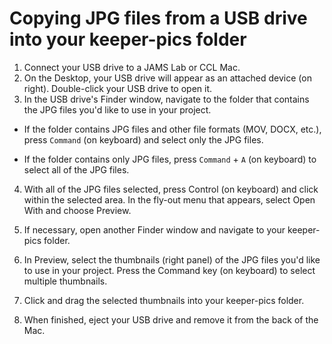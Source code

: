 # Copying JPG files from a USB drive into your keeper-pics folder

1. Connect your USB drive to a JAMS Lab or CCL Mac.
2. On the Desktop, your USB drive will appear as an attached device \(on right\). Double-click your USB drive to open it.
3. In the USB drive's Finder window, navigate to the folder that contains the JPG files you'd like to use in your project.

  * If the folder contains JPG files and other file formats \(MOV, DOCX, etc.\), press `Command` \(on keyboard\) and select only the JPG files.

  * If the folder contains only JPG files, press `Command` + `A` \(on keyboard\) to select all of the JPG files.

4. With all of the JPG files selected, press Control \(on keyboard\) and click within the selected area. In the fly-out menu that appears, select Open With and choose Preview.

5. If necessary, open another Finder window and navigate to your keeper-pics folder.

6. In Preview, select the thumbnails \(right panel\) of the JPG files you'd like to use in your project. Press the Command key \(on keyboard\) to select multiple thumbnails.
7. Click and drag the selected thumbnails into your keeper-pics folder.
5. When finished, eject your USB drive and remove it from the back of the Mac.

